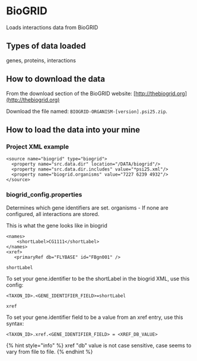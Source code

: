 # BioGRID

Loads interactions data from BioGRID

## Types of data loaded

genes, proteins, interactions

## How to download the data

From the download section of the BioGRID website: [http://thebiogrid.org](http://thebiogrid.org)

Download the file named: `BIOGRID-ORGANISM-[version].psi25.zip`.

## How to load the data into your mine

### Project XML example

```markup
<source name="biogrid" type="biogrid">
  <property name="src.data.dir" location="/DATA/biogrid"/>
  <property name="src.data.dir.includes" value="*psi25.xml"/>
  <property name="biogrid.organisms" value="7227 6239 4932"/>
</source>
```

### biogrid\_config.properties

Determines which gene identifiers are set. organisms - If none are configured, all interactions are stored.

This is what the gene looks like in biogrid

```markup
<names>
    <shortLabel>CG1111</shortLabel>
</names>
<xref>
   <primaryRef db="FLYBASE" id="FBgn001" />
```

`shortLabel`

To set your gene.identifier to be the shortLabel in the biogrid XML, use this config:

```text
<TAXON_ID>.<GENE_IDENTIFIER_FIELD>=shortLabel
```

`xref`

To set your gene.identifier field to be a value from an xref entry, use this syntax:

```text
<TAXON_ID>.xref.<GENE_IDENTIFIER_FIELD> = <XREF_DB_VALUE>
```

{% hint style="info" %}
xref "db" value is not case sensitive, case seems to vary from file to file.
{% endhint %}


